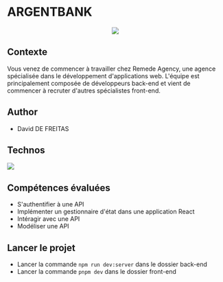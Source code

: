 # ARGENTBANK



<p align="center">
  <img src="https://user.oc-static.com/upload/2023/12/28/17037832302526_Capture%20d%E2%80%99e%CC%81cran%202023-12-28%20a%CC%80%2018.07.01.png">
</p>



## Contexte



Vous venez de commencer à travailler chez Remede Agency, une agence spécialisée dans le développement d'applications web. L'équipe est principalement composée de développeurs back-end et vient de commencer à recruter d'autres spécialistes front-end.



## Author



- David DE FREITAS



## Technos



<p>
  <a href="https://skillicons.dev">
    <img src="https://skillicons.dev/icons?i=react,redux,css,github" />
  </a>
</p>



## Compétences évaluées



- S'authentifier à une API
- Implémenter un gestionnaire d'état dans une application React
- Intéragir avec une API
- Modéliser une API



## Lancer le projet



- Lancer la commande `npm run dev:server` dans le dossier back-end
- Lancer la commande `pnpm dev` dans le dossier front-end
